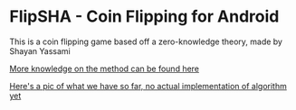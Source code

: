 # FlipSHA - Coin Flipping for Android

This is a coin flipping game based off a zero-knowledge theory, made by Shayan Yassami


[More knowledge on the method can be found here](http://en.wikipedia.org/wiki/Commitment_scheme)

[Here's a pic of what we have so far, no actual implementation of algorithm yet](http://i.imgur.com/aVAGv.png)
